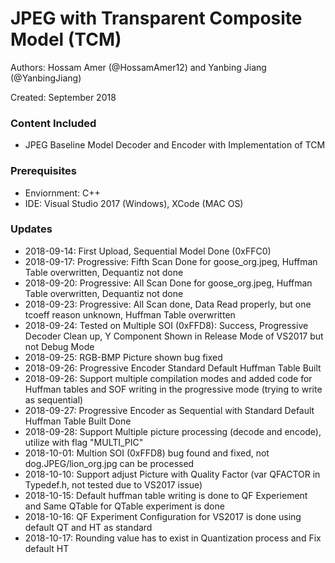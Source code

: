 # JPEG with Transparent Composite Model (TCM)
Authors: Hossam Amer (@HossamAmer12) and Yanbing Jiang (@YanbingJiang)

Created: September 2018

### Content Included
- JPEG Baseline Model Decoder and Encoder with Implementation of TCM

### Prerequisites
- Enviornment: C++
- IDE: Visual Studio 2017 (Windows), XCode (MAC OS)

### Updates
- 2018-09-14: First Upload, Sequential Model Done (0xFFC0)
- 2018-09-17: Progressive: Fifth Scan Done for goose_org.jpeg, Huffman Table overwritten, Dequantiz not done
- 2018-09-20: Progressive: All Scan Done for goose_org.jpeg, Huffman Table overwritten, Dequantiz not done
- 2018-09-23: Progressive: All Scan done, Data Read properly, but one tcoeff reason unknown, Huffman Table overwritten
- 2018-09-24: Tested on Multiple SOI (0xFFD8): Success, Progressive Decoder Clean up, Y Component Shown in Release Mode of VS2017 but not Debug Mode
- 2018-09-25: RGB-BMP Picture shown bug fixed
- 2018-09-26: Progressive Encoder Standard Default Huffman Table Built
- 2018-09-26: Support multiple compilation modes and added code for Huffman tables and SOF writing in the progressive mode (trying to write as sequential)
- 2018-09-27: Progressive Encoder as Sequential with Standard Default Huffman Table Built Done
- 2018-09-28: Support Multiple picture processing (decode and encode), utilize with flag "MULTI_PIC"
- 2018-10-01: Multion SOI (0xFFD8) bug found and fixed, not dog.JPEG/lion_org.jpg can be processed
- 2018-10-10: Support adjust Picture with Quality Factor (var QFACTOR in Typedef.h, not tested due to VS2017 issue)
- 2018-10-15: Default huffman table writing is done to QF Experiement and Same QTable for QTable experiment is done
- 2018-10-16: QF Experiment Configuration for VS2017 is done using default QT and HT as standard
- 2018-10-17: Rounding value has to exist in Quantization process and Fix default HT